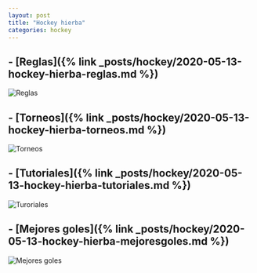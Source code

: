 ```yaml
---
layout: post
title: "Hockey hierba"
categories: hockey
---
```


## - [Reglas]({% link _posts/hockey/2020-05-13-hockey-hierba-reglas.md %})

![Reglas](../images/hockey_hierba_reglas_pestana.jpg)

## - [Torneos]({% link _posts/hockey/2020-05-13-hockey-hierba-torneos.md %})

![Torneos](../images/hockey_hierba_torneos_pestana.jpg)

## - [Tutoriales]({% link _posts/hockey/2020-05-13-hockey-hierba-tutoriales.md %})

![Turoriales](../images/tutorial_pestana.png)

## - [Mejores goles]({% link _posts/hockey/2020-05-13-hockey-hierba-mejoresgoles.md %})

![Mejores goles](../images/hockey_hierba_mejoresgoles.jpg)
